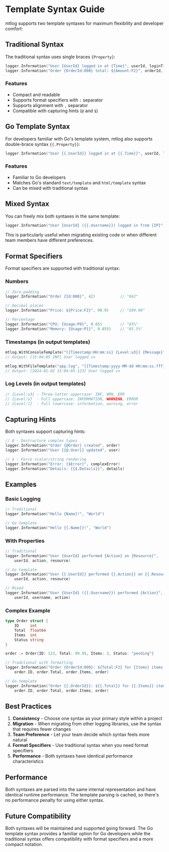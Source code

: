 # Template Syntax Guide

mtlog supports two template syntaxes for maximum flexibility and developer comfort:

## Traditional Syntax

The traditional syntax uses single braces `{Property}`:

```go
logger.Information("User {UserId} logged in at {Time}", userId, loginTime)
logger.Information("Order {OrderId:000} total: ${Amount:F2}", orderId, amount)
```

### Features
- Compact and readable
- Supports format specifiers with `:` separator
- Supports alignment with `,` separator
- Compatible with capturing hints (`@` and `$`)

## Go Template Syntax

For developers familiar with Go's template system, mtlog also supports double-brace syntax `{{.Property}}`:

```go
logger.Information("User {{.UserId}} logged in at {{.Time}}", userId, loginTime)
```

### Features
- Familiar to Go developers
- Matches Go's standard `text/template` and `html/template` syntax
- Can be mixed with traditional syntax

## Mixed Syntax

You can freely mix both syntaxes in the same template:

```go
logger.Information("User {UserId} ({{.Username}}) logged in from {IP}", userId, username, ipAddress)
```

This is particularly useful when migrating existing code or when different team members have different preferences.

## Format Specifiers

Format specifiers are supported with traditional syntax:

### Numbers
```go
// Zero-padding
logger.Information("Order {Id:000}", 42)           // "042"

// Decimal places
logger.Information("Price: ${Price:F2}", 99.9)     // "$99.90"

// Percentage
logger.Information("CPU: {Usage:P0}", 0.65)        // "65%"
logger.Information("Memory: {Usage:P1}", 0.855)    // "85.5%"
```

### Timestamps (in output templates)
```go
mtlog.WithConsoleTemplate("[{Timestamp:HH:mm:ss} {Level:u3}] {Message}")
// Output: [15:04:05 INF] User logged in

mtlog.WithFileTemplate("app.log", "[{Timestamp:yyyy-MM-dd HH:mm:ss.fff}] {Message}")
// Output: [2024-01-02 15:04:05.123] User logged in
```

### Log Levels (in output templates)
```go
// {Level:u3} - Three-letter uppercase: INF, WRN, ERR
// {Level:u}  - Full uppercase: INFORMATION, WARNING, ERROR
// {Level:l}  - Full lowercase: information, warning, error
```

## Capturing Hints

Both syntaxes support capturing hints:

```go
// @ - Destructure complex types
logger.Information("Order {@Order} created", order)
logger.Information("User {{@.User}} updated", user)

// $ - Force scalar/string rendering
logger.Information("Error: {$Error}", complexError)
logger.Information("Details: {{$.Details}}", details)
```

## Examples

### Basic Logging
```go
// Traditional
logger.Information("Hello {Name}!", "World")

// Go template
logger.Information("Hello {{.Name}}!", "World")
```

### With Properties
```go
// Traditional
logger.Information("User {UserId} performed {Action} on {Resource}", 
    userId, action, resource)

// Go template
logger.Information("User {{.UserId}} performed {{.Action}} on {{.Resource}}", 
    userId, action, resource)

// Mixed
logger.Information("User {UserId} ({{.Username}}) performed {Action}", 
    userId, username, action)
```

### Complex Example
```go
type Order struct {
    ID     int
    Total  float64
    Items  int
    Status string
}

order := Order{ID: 123, Total: 99.95, Items: 3, Status: "pending"}

// Traditional with formatting
logger.Information("Order {OrderId:000}: ${Total:F2} for {Items} items - {@Order}", 
    order.ID, order.Total, order.Items, order)

// Go template
logger.Information("Order {{.OrderId}}: ${{.Total}} for {{.Items}} items - {{@.Order}}", 
    order.ID, order.Total, order.Items, order)
```

## Best Practices

1. **Consistency** - Choose one syntax as your primary style within a project
2. **Migration** - When migrating from other logging libraries, use the syntax that requires fewer changes
3. **Team Preference** - Let your team decide which syntax feels more natural
4. **Format Specifiers** - Use traditional syntax when you need format specifiers
5. **Performance** - Both syntaxes have identical performance characteristics

## Performance

Both syntaxes are parsed into the same internal representation and have identical runtime performance. The template parsing is cached, so there's no performance penalty for using either syntax.

## Future Compatibility

Both syntaxes will be maintained and supported going forward. The Go template syntax provides a familiar option for Go developers while the traditional syntax offers compatibility with format specifiers and a more compact notation.
